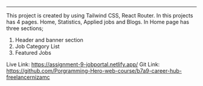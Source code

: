 ***
This project is created by using Tailwind CSS, React Router. In this projects has 4 pages.
Home, Statistics, Applied jobs and Blogs. In Home page has three sections;
1. Header and banner section
2. Job Category List
3. Featured Jobs

Live Link: https://assignment-9-jobportal.netlify.app/
Git Link:  https://github.com/Porgramming-Hero-web-course/b7a9-career-hub-freelancernizamc

